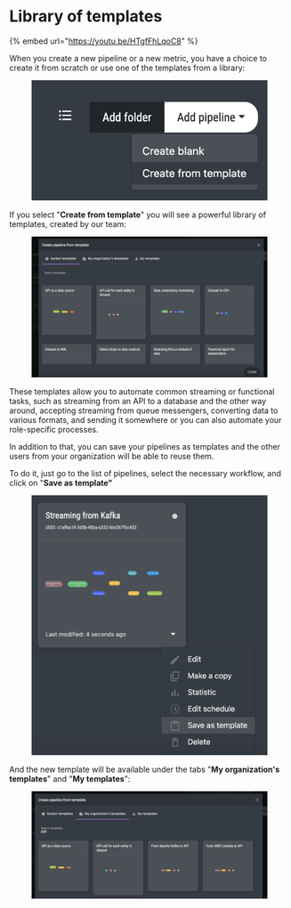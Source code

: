 # Library of templates

{% embed url="https://youtu.be/HTgfFhLqoC8" %}

When you create a new pipeline or a new metric, you have a choice to create it from scratch or use one of the templates from a library:



<figure><img src="../.gitbook/assets/Screenshot 2024-05-03 at 18.46.35.png" alt=""><figcaption></figcaption></figure>

If you select "**Create from template**" you will see a powerful library of templates, created by our team:

<figure><img src="../.gitbook/assets/Screenshot 2024-05-03 at 18.47.43.png" alt=""><figcaption></figcaption></figure>

These templates allow you to automate common streaming or functional tasks, such as streaming from an API to a database and the other way around, accepting streaming from queue messengers, converting data to various formats, and sending it somewhere or you can also automate your role-specific processes.&#x20;

In addition to that, you can save your pipelines as templates and the other users from your organization will be able to reuse them.

To do it, just go to the list of pipelines, select the necessary workflow, and click on "**Save as template"**



<figure><img src="../.gitbook/assets/Screenshot 2024-05-03 at 18.47.27.png" alt=""><figcaption></figcaption></figure>

And the new template will be available under the tabs "**My organization's templates**" and "**My templates**":

<figure><img src="../.gitbook/assets/Screenshot 2024-05-03 at 18.50.13.png" alt=""><figcaption></figcaption></figure>
